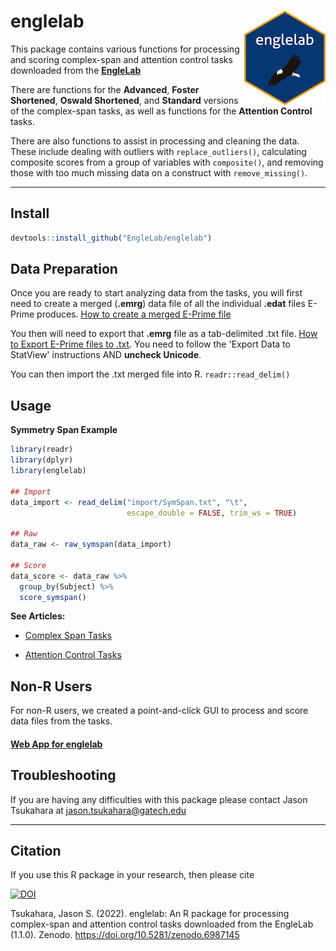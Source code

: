 # englelab <img src="man/figures/logo_small.png" align="right"/>

This package contains various functions for processing and scoring complex-span and attention control tasks downloaded from the <a href = "http://englelab.gatech.edu" target = "_blank"><b>EngleLab</b></a>

There are functions for the **Advanced**, **Foster Shortened**, **Oswald Shortened**, and **Standard** versions of the complex-span tasks, as well as functions for the **Attention Control** tasks.

There are also functions to assist in processing and cleaning the data. These include dealing with outliers with `replace_outliers()`, calculating composite scores from a group of variables with `composite()`, and removing those with too much missing data on a construct with `remove_missing()`.

------------------------------------------------------------------------

## Install

``` r
devtools::install_github("EngleLab/englelab")
```

## Data Preparation

Once you are ready to start analyzing data from the tasks, you will first need to create a merged (**.emrg**) data file of all the individual **.edat** files E-Prime produces. <a href = "https://www.youtube.com/watch?v=rQOg7ECK2Kw" target = "_blank">How to create a merged E-Prime file</a>

You then will need to export that **.emrg** file as a tab-delimited .txt file. <a href = "https://support.pstnet.com/hc/en-us/articles/115012298367-E-DATAAID-Exporting-Data-22832-" target = "_blank">How to Export E-Prime files to .txt</a>. You need to follow the 'Export Data to StatView' instructions AND **uncheck Unicode**.

You can then import the .txt merged file into R. `readr::read_delim()`

## Usage

**Symmetry Span Example**

``` r
library(readr)
library(dplyr)
library(englelab)

## Import
data_import <- read_delim("import/SymSpan.txt", "\t", 
                          escape_double = FALSE, trim_ws = TRUE)
                     
## Raw
data_raw <- raw_symspan(data_import)

## Score
data_score <- data_raw %>%
  group_by(Subject) %>%
  score_symspan()
```

**See Articles:**

-   [Complex Span Tasks](https://englelab.github.io/englelab/articles/Complex_Span.html)

-   [Attention Control Tasks](https://englelab.github.io/englelab/articles/Attention_Control.html)

## Non-R Users

For non-R users, we created a point-and-click GUI to process and score data files from the tasks.

#### <a href = "https://englelab.shinyapps.io/taskscoring/" target = "_blank"><b>Web App for englelab</b></a>

## Troubleshooting

If you are having any difficulties with this package please contact Jason Tsukahara at [jason.tsukahara@gatech.edu](mailto:jason.tsukahara@gatech.edu)

------------------------------------------------------------------------

## Citation

If you use this R package in your research, then please cite

[![DOI](https://zenodo.org/badge/151780396.svg)](https://zenodo.org/badge/latestdoi/151780396)

Tsukahara, Jason S. (2022). englelab: An R package for processing complex-span and attention control tasks downloaded from the EngleLab (1.1.0). Zenodo. https://doi.org/10.5281/zenodo.6987145

